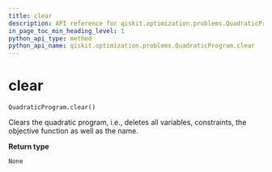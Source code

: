 ```yaml
---
title: clear
description: API reference for qiskit.optimization.problems.QuadraticProgram.clear
in_page_toc_min_heading_level: 1
python_api_type: method
python_api_name: qiskit.optimization.problems.QuadraticProgram.clear
---
```


# clear

<span id="qiskit.optimization.problems.QuadraticProgram.clear" />

`QuadraticProgram.clear()`

Clears the quadratic program, i.e., deletes all variables, constraints, the objective function as well as the name.

**Return type**

`None`


